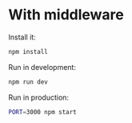 # With middleware

Install it:
```bash
npm install
```

Run in development:
```bash
npm run dev
```

Run in production:
```bash
PORT=3000 npm start
```
